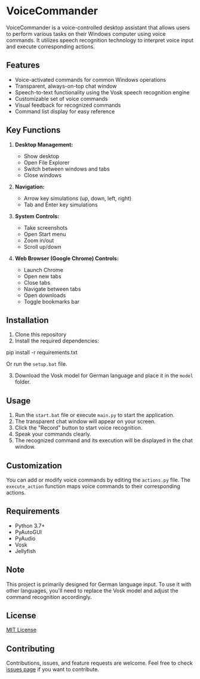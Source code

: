 # VoiceCommander

VoiceCommander is a voice-controlled desktop assistant that allows users to perform various tasks on their Windows computer using voice commands. It utilizes speech recognition technology to interpret voice input and execute corresponding actions.

## Features

- Voice-activated commands for common Windows operations
- Transparent, always-on-top chat window
- Speech-to-text functionality using the Vosk speech recognition engine
- Customizable set of voice commands
- Visual feedback for recognized commands
- Command list display for easy reference

## Key Functions

1. **Desktop Management:**
   - Show desktop
   - Open File Explorer
   - Switch between windows and tabs
   - Close windows

2. **Navigation:**
   - Arrow key simulations (up, down, left, right)
   - Tab and Enter key simulations

3. **System Controls:**
   - Take screenshots
   - Open Start menu
   - Zoom in/out
   - Scroll up/down

4. **Web Browser (Google Chrome) Controls:**
   - Launch Chrome
   - Open new tabs
   - Close tabs
   - Navigate between tabs
   - Open downloads
   - Toggle bookmarks bar

## Installation

1. Clone this repository
2. Install the required dependencies:

pip install -r requirements.txt

Or run the `setup.bat` file.

3. Download the Vosk model for German language and place it in the `model` folder.

## Usage

1. Run the `start.bat` file or execute `main.py` to start the application.
2. The transparent chat window will appear on your screen.
3. Click the "Record" button to start voice recognition.
4. Speak your commands clearly.
5. The recognized command and its execution will be displayed in the chat window.

## Customization

You can add or modify voice commands by editing the `actions.py` file. The `execute_action` function maps voice commands to their corresponding actions.

## Requirements

- Python 3.7+
- PyAutoGUI
- PyAudio
- Vosk
- Jellyfish

## Note

This project is primarily designed for German language input. To use it with other languages, you'll need to replace the Vosk model and adjust the command recognition accordingly.


## License

[MIT License](LICENSE)

## Contributing

Contributions, issues, and feature requests are welcome. Feel free to check [issues page](https://github.com/yourusername/VoiceCommander/issues) if you want to contribute.